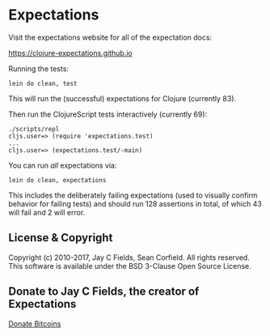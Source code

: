 # Expectations

Visit the expectations website for all of the expectation docs:

<a href="https://clojure-expectations.github.io">https://clojure-expectations.github.io</a>

Running the tests:

    lein do clean, test

This will run the (successful) expectations for Clojure (currently 83).

Then run the ClojureScript tests interactively (currently 69):

    ./scripts/repl
    cljs.user=> (require 'expectations.test)
    ...
    cljs.user=> (expectations.test/-main)

You can run _all_ expectations via:

    lein do clean, expectations

This includes the deliberately failing expectations (used to visually confirm behavior for failing tests) and should run 128 assertions in total, of which 43 will fail and 2 will error.

## License & Copyright

Copyright (c) 2010-2017, Jay C Fields, Sean Corfield. All rights reserved. This software is available under the BSD 3-Clause Open Source License.

## Donate to Jay C Fields, the creator of Expectations

<a href="https://www.coinbase.com/checkouts/7e288c1998b7d7135eeafbe785a2ce60">Donate Bitcoins</a>
